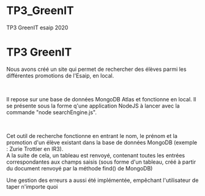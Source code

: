 # TP3_GreenIT
TP3 GreenIT esaip 2020

<h1>TP3 GreenIT</h1>

<p>Nous avons créé un site qui permet de rechercher des élèves parmi les différentes promotions de l'Esaip, en local.</p><br>
<p>Il repose sur une base de données MongoDB Atlas et fonctionne en local. Il se présente sous la forme q'une application NodeJS à lancer avec la commande "node searchEngine.js".</p><br>

<p>Cet outil de recherche fonctionne en entrant le nom, le prénom et la promotion d'un élève existant dans la base de données MongoDB (exemple : Zurie Trottier en IR3). <br>
A la suite de cela, un tableau est renvoyé, contenant toutes les entrées correspondantes aux champs saisis (sous forme d'un tableau, créé à partir du document renvoyé par la méthode find() de MongoDB)</p>

<p>Une gestion des erreurs a aussi été implémentée, empêchant l'utilisateur de taper n'importe quoi</p>
